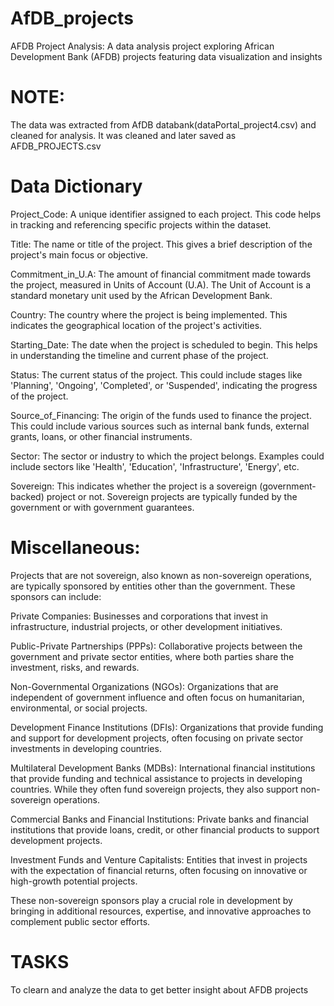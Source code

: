 # AfDB_projects
AFDB Project Analysis: A data analysis project exploring African Development Bank (AFDB) projects featuring data visualization and insights 


# NOTE: 
The data was extracted from AfDB databank(dataPortal_project4.csv) and cleaned for analysis. It was cleaned and later saved as AFDB_PROJECTS.csv

# Data Dictionary
Project_Code: A unique identifier assigned to each project. This code helps in tracking and referencing specific projects within the dataset.

Title: The name or title of the project. This gives a brief description of the project's main focus or objective.

Commitment_in_U.A: The amount of financial commitment made towards the project, measured in Units of Account (U.A). The Unit of Account is a standard monetary unit used by the African Development Bank.

Country: The country where the project is being implemented. This indicates the geographical location of the project's activities.

Starting_Date: The date when the project is scheduled to begin. This helps in understanding the timeline and current phase of the project.

Status: The current status of the project. This could include stages like 'Planning', 'Ongoing', 'Completed', or 'Suspended', indicating the progress of the project.

Source_of_Financing: The origin of the funds used to finance the project. This could include various sources such as internal bank funds, external grants, loans, or other financial instruments.

Sector: The sector or industry to which the project belongs. Examples could include sectors like 'Health', 'Education', 'Infrastructure', 'Energy', etc.

Sovereign: This indicates whether the project is a sovereign (government-backed) project or not. Sovereign projects are typically funded by the government or with government guarantees.

# Miscellaneous:

Projects that are not sovereign, also known as non-sovereign operations, are typically sponsored by entities other than the government. These sponsors can include:

Private Companies: Businesses and corporations that invest in infrastructure, industrial projects, or other development initiatives.

Public-Private Partnerships (PPPs): Collaborative projects between the government and private sector entities, where both parties share the investment, risks, and rewards.

Non-Governmental Organizations (NGOs): Organizations that are independent of government influence and often focus on humanitarian, environmental, or social projects.

Development Finance Institutions (DFIs): Organizations that provide funding and support for development projects, often focusing on private sector investments in developing countries.

Multilateral Development Banks (MDBs): International financial institutions that provide funding and technical assistance to projects in developing countries. While they often fund sovereign projects, they also support non-sovereign operations.

Commercial Banks and Financial Institutions: Private banks and financial institutions that provide loans, credit, or other financial products to support development projects.

Investment Funds and Venture Capitalists: Entities that invest in projects with the expectation of financial returns, often focusing on innovative or high-growth potential projects.

These non-sovereign sponsors play a crucial role in development by bringing in additional resources, expertise, and innovative approaches to complement public sector efforts.

# TASKS
To clearn and analyze the data to get better insight about AFDB projects
